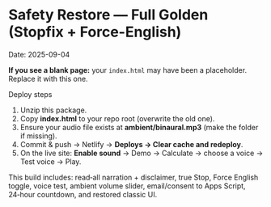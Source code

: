 # Safety Restore — Full Golden (Stopfix + Force-English)
Date: 2025-09-04

**If you see a blank page:** your `index.html` may have been a placeholder. Replace it with this one.

Deploy steps
1) Unzip this package.
2) Copy **index.html** to your repo root (overwrite the old one).
3) Ensure your audio file exists at **ambient/binaural.mp3** (make the folder if missing).
4) Commit & push → Netlify → **Deploys → Clear cache and redeploy**.
5) On the live site: **Enable sound** → Demo → Calculate → choose a voice → Test voice → Play.

This build includes: read‑all narration + disclaimer, true Stop, Force English toggle, voice test, ambient volume slider, email/consent to Apps Script, 24‑hour countdown, and restored classic UI.

